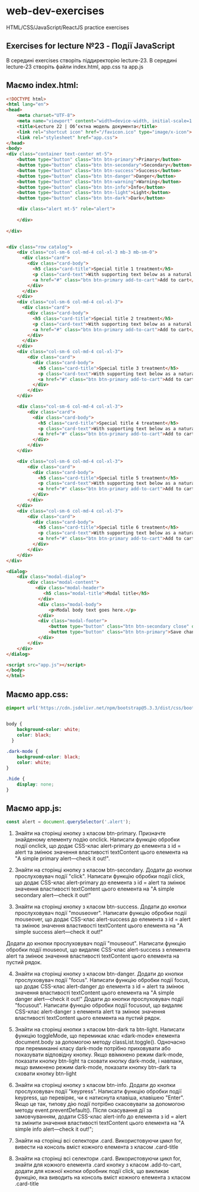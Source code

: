 # web-dev-exercises
HTML/CSS/JavaScript/ReactJS practice exercises
## Exercises for lecture №23 - Події JavaScript


В середині exercises створіть піддиректорію lecture-23. В середині lecture-23 створіть файли index.html, app.css та app.js

## Маємо index.html:
```html
<!DOCTYPE html>
<html lang="en">
<head>
    <meta charset="UTF-8">
    <meta name="viewport" content="width=device-width, initial-scale=1.0">
    <title>Lecture 22 | Об’єктна модель документа</title>
    <link rel="shortcut icon" href="/favicon.ico" type="image/x-icon">
    <link rel="stylesheet" href="app.css">
</head>
<body>
<div class="container text-center mt-5">
    <button type="button" class="btn btn-primary">Primary</button>
    <button type="button" class="btn btn-secondary">Secondary</button>
    <button type="button" class="btn btn-success">Success</button>
    <button type="button" class="btn btn-danger">Danger</button>
    <button type="button" class="btn btn-warning">Warning</button>
    <button type="button" class="btn btn-info">Info</button>
    <button type="button" class="btn btn-light">Light</button>
    <button type="button" class="btn btn-dark">Dark</button>

    <div class="alert mt-5" role="alert">
        
    </div>
      
</div>


<div class="row catalog">
    <div class="col-sm-6 col-md-4 col-xl-3 mb-3 mb-sm-0">
      <div class="card">
        <div class="card-body">
          <h5 class="card-title">Special title 1 treatment</h5>
          <p class="card-text">With supporting text below as a natural lead-in to additional content.</p>
          <a href="#" class="btn btn-primary add-to-cart">Add to cart</a>
        </div>
      </div>
    </div>
    <div class="col-sm-6 col-md-4 col-xl-3">
      <div class="card">
        <div class="card-body">
          <h5 class="card-title">Special title 2 treatment</h5>
          <p class="card-text">With supporting text below as a natural lead-in to additional content.</p>
          <a href="#" class="btn btn-primary add-to-cart">Add to cart</a>
        </div>
      </div>
    </div>
    <div class="col-sm-6 col-md-4 col-xl-3">
        <div class="card">
          <div class="card-body">
            <h5 class="card-title">Special title 3 treatment</h5>
            <p class="card-text">With supporting text below as a natural lead-in to additional content.</p>
            <a href="#" class="btn btn-primary add-to-cart">Add to cart</a>
          </div>
        </div>
    </div>

    <div class="col-sm-6 col-md-4 col-xl-3">
        <div class="card">
          <div class="card-body">
            <h5 class="card-title">Special title 4 treatment</h5>
            <p class="card-text">With supporting text below as a natural lead-in to additional content.</p>
            <a href="#" class="btn btn-primary add-to-cart">Add to cart</a>
          </div>
        </div>
    </div>

    <div class="col-sm-6 col-md-4 col-xl-3">
        <div class="card">
          <div class="card-body">
            <h5 class="card-title">Special title 5 treatment</h5>
            <p class="card-text">With supporting text below as a natural lead-in to additional content.</p>
            <a href="#" class="btn btn-primary add-to-cart">Add to cart</a>
          </div>
        </div>
    </div>
    <div class="col-sm-6 col-md-4 col-xl-3">
        <div class="card">
          <div class="card-body">
            <h5 class="card-title">Special title 6 treatment</h5>
            <p class="card-text">With supporting text below as a natural lead-in to additional content.</p>
            <a href="#" class="btn btn-primary add-to-cart">Add to cart</a>
          </div>
        </div>
    </div>
</div>

<dialog>
    <div class="modal-dialog">
        <div class="modal-content">
           <div class="modal-header">
              <h5 class="modal-title">Modal title</h5>
            </div>
            <div class="modal-body">
                <p>Modal body text goes here.</p>
            </div>
            <div class="modal-footer">
                <button type="button" class="btn btn-secondary close" data-bs-dismiss="modal">Close</button>
                <button type="button" class="btn btn-primary">Save changes</button>
            </div>
        </div>
    </div>
</dialog>

<script src="app.js"></script>
</body>
</html>

```

## Маємо app.css:
```css
@import url('https://cdn.jsdelivr.net/npm/bootstrap@5.3.3/dist/css/bootstrap.min.css');


body {
    background-color: white;
    color: black;
  }
  
.dark-mode {
    background-color: black;
    color: white;
}

.hide {
    display: none;
}
```

## Маємо app.js:
```js
const alert = document.querySelector('.alert');

```


1. Знайти на сторінці кнопку з класом btn-primary. Призначте знайденому елементу подію onclick. Написати функцію обробки події onclick, що додає CSS-клас alert-primary до елемента з id = alert та змінює значення властивості textContent цього елемента на "A simple primary alert—check it out!".

2. Знайти на сторінці кнопку з класом btn-secondary. Додати до кнопки прослуховувач події "click". Написати функцію обробки події click, що додає CSS-клас alert-primary до елемента з id = alert та змінює значення властивості textContent цього елемента на "A simple secondary alert—check it out!"

3. Знайти на сторінці кнопку з класом btn-success. Додати до кнопки прослуховувач події "mouseover". Написати функцію обробки події mouseover, що додає CSS-клас alert-success до елемента з id = alert та змінює значення властивості textContent цього елемента на "A simple success alert—check it out!"

Додати до кнопки прослуховувач події "mouseout". Написати функцію обробки події mouseout, що видаляє CSS-клас alert-success з елемента alert та змінює значення властивості textContent цього елемента на пустий рядок.

4. Знайти на сторінці кнопку з класом btn-danger. Додати до кнопки прослуховувач події "focus". Написати функцію обробки події focus, що додає CSS-клас alert-danger до елемента з id = alert та змінює значення властивості textContent цього елемента на "A simple danger alert—check it out!"
   Додати до кнопки прослуховувач події "focusout". Написати функцію обробки події focusout, що видаляє CSS-клас alert-danger з елемента alert та змінює значення властивості textContent цього елемента на пустий рядок.


5. Знайти на сторінці кнопки з класом btn-dark та btn-light.
   Написати функцію toggleMode, що перемикає клас «dark-mode» елемента document.body за допомогою методу classList.toggle(). Одночасно при перемиканні класу dark-mode потрібно приховувати або показувати відповідну кнопку. Якщо ввімкнено режим dark-mode, показати кнопку btn-light та сховати кнопку dark-mode, і навпаки, якщо вимкнено режим  dark-mode, показати кнопку btn-dark та сховати кнопку btn-light


6. Знайти на сторінці кнопку з класом btn-info. Додати до кнопки прослуховувач події "keypress". Написати функцію обробки події keypress, що перевіряє, чи є натиснута клавіша, клавішею "Enter". Якщо це так, типову дію події потрібно скасовувати за допомогою методу event.preventDefault(). Після скасування дії за замовчуванням, додати CSS-клас alert-info до елемента з id = alert та змінити значення властивості textContent цього елемента на "A simple info alert—check it out!";


7. Знайти на сторінці всі селектори .card. Використовуючи цмкл for, вивести на консоль вміст кожного елемента з класом .card-title

8. Знайти на сторінці всі селектори .card. Використовуючи цикл for, знайти для кожного елемента .card кнопку з класом .add-to-cart, додати для кожної кнопки обробник події click, що викликає функцію, яка виводить на консоль вміст кожного елемента з класом .card-title
